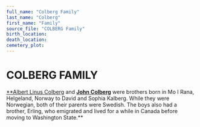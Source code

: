 ```yaml
---
full_name: "Colberg Family"
last_name: "Colberg"
first_name: "Family"
source_file: "COLBERG Family"
birth_location:
death_location:
cemetery_plot: 
---
```

# COLBERG FAMILY

[**Albert Linus Colberg](../_people/Colberg_Albert.md) and [**John Colberg**](../_people/Colberg_John.md) were brothers born in Mo I Rana,
Helgeland, Norway to David and Sophia Kalberg. While they were
Norwegian, both of their parents were Swedish. The boys also had a
brother, Erling, who emigrated and lived for a while in Canada before
moving to Washington State.**

